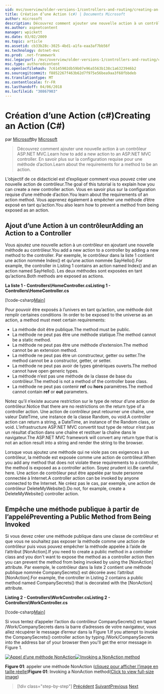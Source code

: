 ```yaml
---
uid: mvc/overview/older-versions-1/controllers-and-routing/creating-an-action-cs
title: Création d’une Action (c#) | Documents Microsoft
author: microsoft
description: Découvrez comment ajouter une nouvelle action à un contrôleur ASP.NET MVC. En savoir plus sur la configuration requise pour une méthode d’action.
ms.author: aspnetcontent
manager: wpickett
ms.date: 03/02/2009
ms.topic: article
ms.assetid: cb33b28c-3025-4bd1-a1fa-eaa3af7bb56f
ms.technology: dotnet-mvc
ms.prod: .net-framework
msc.legacyurl: /mvc/overview/older-versions-1/controllers-and-routing/creating-an-action-cs
msc.type: authoredcontent
ms.openlocfilehash: 7c6145902db59b07e96a5563b138c1a6323946b2
ms.sourcegitcommit: f8852267f463b62d7f975e56bea9aa3f68fbbdeb
ms.translationtype: MT
ms.contentlocale: fr-FR
ms.lasthandoff: 04/06/2018
ms.locfileid: "30867903"
---
```

<a name="creating-an-action-c"></a><span data-ttu-id="7c1d4-104">Création d’une Action (c#)</span><span class="sxs-lookup"><span data-stu-id="7c1d4-104">Creating an Action (C#)</span></span>
====================
<span data-ttu-id="7c1d4-105">par [Microsoft](https://github.com/microsoft)</span><span class="sxs-lookup"><span data-stu-id="7c1d4-105">by [Microsoft](https://github.com/microsoft)</span></span>

> <span data-ttu-id="7c1d4-106">Découvrez comment ajouter une nouvelle action à un contrôleur ASP.NET MVC.</span><span class="sxs-lookup"><span data-stu-id="7c1d4-106">Learn how to add a new action to an ASP.NET MVC controller.</span></span> <span data-ttu-id="7c1d4-107">En savoir plus sur la configuration requise pour une méthode d’action.</span><span class="sxs-lookup"><span data-stu-id="7c1d4-107">Learn about the requirements for a method to be an action.</span></span>


<span data-ttu-id="7c1d4-108">L’objectif de ce didacticiel est d’expliquer comment vous pouvez créer une nouvelle action de contrôleur.</span><span class="sxs-lookup"><span data-stu-id="7c1d4-108">The goal of this tutorial is to explain how you can create a new controller action.</span></span> <span data-ttu-id="7c1d4-109">Vous en savoir plus sur la configuration requise d’une méthode d’action.</span><span class="sxs-lookup"><span data-stu-id="7c1d4-109">You learn about the requirements of an action method.</span></span> <span data-ttu-id="7c1d4-110">Vous apprenez également à empêcher une méthode d’être exposé en tant qu’action.</span><span class="sxs-lookup"><span data-stu-id="7c1d4-110">You also learn how to prevent a method from being exposed as an action.</span></span>

## <a name="adding-an-action-to-a-controller"></a><span data-ttu-id="7c1d4-111">Ajout d’une Action à un contrôleur</span><span class="sxs-lookup"><span data-stu-id="7c1d4-111">Adding an Action to a Controller</span></span>

<span data-ttu-id="7c1d4-112">Vous ajoutez une nouvelle action à un contrôleur en ajoutant une nouvelle méthode au contrôleur.</span><span class="sxs-lookup"><span data-stu-id="7c1d4-112">You add a new action to a controller by adding a new method to the controller.</span></span> <span data-ttu-id="7c1d4-113">Par exemple, le contrôleur dans la liste 1 contient une action nommée Index() et qu’une action nommée SayHello().</span><span class="sxs-lookup"><span data-stu-id="7c1d4-113">For example, the controller in Listing 1 contains an action named Index() and an action named SayHello().</span></span> <span data-ttu-id="7c1d4-114">Les deux méthodes sont exposées en tant qu’actions.</span><span class="sxs-lookup"><span data-stu-id="7c1d4-114">Both methods are exposed as actions.</span></span>

<span data-ttu-id="7c1d4-115">**La liste 1 - Controllers\HomeController.cs**</span><span class="sxs-lookup"><span data-stu-id="7c1d4-115">**Listing 1 - Controllers\HomeController.cs**</span></span>

[!code-csharp[Main](creating-an-action-cs/samples/sample1.cs)]

<span data-ttu-id="7c1d4-116">Pour pouvoir être exposés à l’univers en tant qu’action, une méthode doit remplir certaines conditions :</span><span class="sxs-lookup"><span data-stu-id="7c1d4-116">In order to be exposed to the universe as an action, a method must meet certain requirements:</span></span>

- <span data-ttu-id="7c1d4-117">La méthode doit être publique.</span><span class="sxs-lookup"><span data-stu-id="7c1d4-117">The method must be public.</span></span>
- <span data-ttu-id="7c1d4-118">La méthode ne peut pas être une méthode statique.</span><span class="sxs-lookup"><span data-stu-id="7c1d4-118">The method cannot be a static method.</span></span>
- <span data-ttu-id="7c1d4-119">La méthode ne peut pas être une méthode d’extension.</span><span class="sxs-lookup"><span data-stu-id="7c1d4-119">The method cannot be an extension method.</span></span>
- <span data-ttu-id="7c1d4-120">La méthode ne peut pas être un constructeur, getter ou setter.</span><span class="sxs-lookup"><span data-stu-id="7c1d4-120">The method cannot be a constructor, getter, or setter.</span></span>
- <span data-ttu-id="7c1d4-121">La méthode ne peut pas avoir de types génériques ouverts.</span><span class="sxs-lookup"><span data-stu-id="7c1d4-121">The method cannot have open generic types.</span></span>
- <span data-ttu-id="7c1d4-122">La méthode n’est pas une méthode de la classe de base du contrôleur.</span><span class="sxs-lookup"><span data-stu-id="7c1d4-122">The method is not a method of the controller base class.</span></span>
- <span data-ttu-id="7c1d4-123">La méthode ne peut pas contenir **ref** ou **hors** paramètres.</span><span class="sxs-lookup"><span data-stu-id="7c1d4-123">The method cannot contain **ref** or **out** parameters.</span></span>

<span data-ttu-id="7c1d4-124">Notez qu’il n’existe aucune restriction sur le type de retour d’une action de contrôleur.</span><span class="sxs-lookup"><span data-stu-id="7c1d4-124">Notice that there are no restrictions on the return type of a controller action.</span></span> <span data-ttu-id="7c1d4-125">Une action de contrôleur peut retourner une chaîne, une valeur DateTime, une instance de la classe Random, ou void.</span><span class="sxs-lookup"><span data-stu-id="7c1d4-125">A controller action can return a string, a DateTime, an instance of the Random class, or void.</span></span> <span data-ttu-id="7c1d4-126">L’infrastructure ASP.NET MVC convertit tout type de retour n’est pas un résultat d’action dans une chaîne et restituer la chaîne dans le navigateur.</span><span class="sxs-lookup"><span data-stu-id="7c1d4-126">The ASP.NET MVC framework will convert any return type that is not an action result into a string and render the string to the browser.</span></span>

<span data-ttu-id="7c1d4-127">Lorsque vous ajoutez une méthode qui ne viole pas ces exigences à un contrôleur, la méthode est exposée comme une action de contrôleur.</span><span class="sxs-lookup"><span data-stu-id="7c1d4-127">When you add any method that does not violate these requirements to a controller, the method is exposed as a controller action.</span></span> <span data-ttu-id="7c1d4-128">Soyez prudent ici.</span><span class="sxs-lookup"><span data-stu-id="7c1d4-128">Be careful here.</span></span> <span data-ttu-id="7c1d4-129">Une action de contrôleur peut être appelée par toute personne connectée à Internet.</span><span class="sxs-lookup"><span data-stu-id="7c1d4-129">A controller action can be invoked by anyone connected to the Internet.</span></span> <span data-ttu-id="7c1d4-130">Ne créez pas le cas, par exemple, une action de contrôleur DeleteMyWebsite().</span><span class="sxs-lookup"><span data-stu-id="7c1d4-130">Do not, for example, create a DeleteMyWebsite() controller action.</span></span>

## <a name="preventing-a-public-method-from-being-invoked"></a><span data-ttu-id="7c1d4-131">Empêche une méthode publique à partir de l’appelé</span><span class="sxs-lookup"><span data-stu-id="7c1d4-131">Preventing a Public Method from Being Invoked</span></span>

<span data-ttu-id="7c1d4-132">Si vous devez créer une méthode publique dans une classe de contrôleur et que vous ne souhaitez pas exposer la méthode comme une action de contrôleur puis vous pouvez empêcher la méthode appelée à l’aide de l’attribut [NonAction].</span><span class="sxs-lookup"><span data-stu-id="7c1d4-132">If you need to create a public method in a controller class and you don't want to expose the method as a controller action then you can prevent the method from being invoked by using the [NonAction] attribute.</span></span> <span data-ttu-id="7c1d4-133">Par exemple, le contrôleur dans la liste 2 contient une méthode publique nommée CompanySecrets() est décorée avec l’attribut [NonAction].</span><span class="sxs-lookup"><span data-stu-id="7c1d4-133">For example, the controller in Listing 2 contains a public method named CompanySecrets() that is decorated with the [NonAction] attribute.</span></span>

<span data-ttu-id="7c1d4-134">**Listing 2 - Controllers\WorkController.cs**</span><span class="sxs-lookup"><span data-stu-id="7c1d4-134">**Listing 2 - Controllers\WorkController.cs**</span></span>

[!code-csharp[Main](creating-an-action-cs/samples/sample2.cs)]

<span data-ttu-id="7c1d4-135">Si vous tentez d’appeler l’action du contrôleur CompanySecrets() en tapant /Work/CompanySecrets dans la barre d’adresses de votre navigateur, vous allez récupérer le message d’erreur dans la Figure 1.</span><span class="sxs-lookup"><span data-stu-id="7c1d4-135">If you attempt to invoke the CompanySecrets() controller action by typing /Work/CompanySecrets into the address bar of your browser then you'll get the error message in Figure 1.</span></span>


<span data-ttu-id="7c1d4-136">[![Appel d’une méthode NonAction](creating-an-action-cs/_static/image1.jpg)](creating-an-action-cs/_static/image1.png)</span><span class="sxs-lookup"><span data-stu-id="7c1d4-136">[![Invoking a NonAction method](creating-an-action-cs/_static/image1.jpg)](creating-an-action-cs/_static/image1.png)</span></span>

<span data-ttu-id="7c1d4-137">**Figure 01**: appeler une méthode NonAction ([cliquez pour afficher l’image en taille réelle](creating-an-action-cs/_static/image2.png))</span><span class="sxs-lookup"><span data-stu-id="7c1d4-137">**Figure 01**: Invoking a NonAction method([Click to view full-size image](creating-an-action-cs/_static/image2.png))</span></span>

> [!div class="step-by-step"]
> <span data-ttu-id="7c1d4-138">[Précédent](creating-a-controller-cs.md)
> [Suivant](asp-net-mvc-routing-overview-vb.md)</span><span class="sxs-lookup"><span data-stu-id="7c1d4-138">[Previous](creating-a-controller-cs.md)
[Next](asp-net-mvc-routing-overview-vb.md)</span></span>
